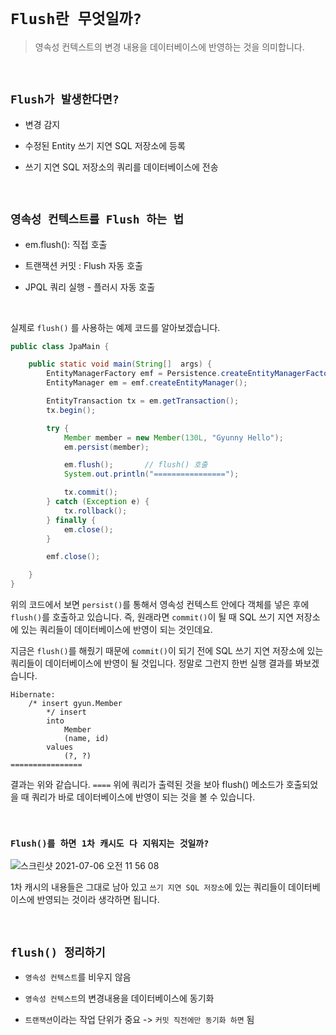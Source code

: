 # `Flush란 무엇일까?`

> 영속성 컨텍스트의 변경 내용을 데이터베이스에 반영하는 것을 의미합니다.

<br>

## `Flush가 발생한다면?`

- 변경 감지

- 수정된 Entity 쓰기 지연 SQL 저장소에 등록

- 쓰기 지연 SQL 저장소의 쿼리를 데이터베이스에 전송

<br>

## `영속성 컨텍스트를 Flush 하는 법`

- em.flush(): 직접 호출

- 트랜잭션 커밋 : Flush 자동 호출

- JPQL 쿼리 실행 - 플러시 자동 호출

<br>

실제로 `flush()` 를 사용하는 예제 코드를 알아보겠습니다. 

```java
public class JpaMain {

    public static void main(String[]  args) {
        EntityManagerFactory emf = Persistence.createEntityManagerFactory("hello");
        EntityManager em = emf.createEntityManager();

        EntityTransaction tx = em.getTransaction();
        tx.begin();

        try {
            Member member = new Member(130L, "Gyunny Hello");
            em.persist(member);

            em.flush();       // flush() 호출
            System.out.println("================");

            tx.commit();
        } catch (Exception e) {
            tx.rollback();
        } finally {
            em.close();
        }

        emf.close();

    }
}
```

위의 코드에서 보면 `persist()`를 통해서 영속성 컨텍스트 안에다 객체를 넣은 후에 `flush()`를 호출하고 있습니다. 즉, 원래라면 `commit()`이 될 때 SQL 쓰기 지연 저장소에 있는 쿼리들이 데이터베이스에 반영이 되는 것인데요. 

지금은 `flush()`를 해줬기 때문에 `commit()`이 되기 전에 SQL 쓰기 지연 저장소에 있는 쿼리들이 데이터베이스에 반영이 될 것입니다. 정말로 그런지 한번 실행 결과를 봐보겠습니다.

```
Hibernate: 
    /* insert gyun.Member
        */ insert 
        into
            Member
            (name, id) 
        values
            (?, ?)
================
```

결과는 위와 같습니다. `====` 위에 쿼리가 출력된 것을 보아 flush() 메소드가 호출되었을 때 쿼리가 바로 데이터베이스에 반영이 되는 것을 볼 수 있습니다. 

<br>

### `Flush()를 하면 1차 캐시도 다 지워지는 것일까?`

![스크린샷 2021-07-06 오전 11 56 08](https://user-images.githubusercontent.com/45676906/124535507-2d614a00-de51-11eb-8bad-28a88f095931.png)

1차 캐시의 내용들은 그대로 남아 있고 `쓰기 지연 SQL 저장소`에 있는 쿼리들이 데이터베이스에 반영되는 것이라 생각하면 됩니다. 

<br>

## `flush() 정리하기`

- `영속성 컨텍스트`를 비우지 않음

- `영속성 컨텍스트`의 변경내용을 데이터베이스에 동기화

- `트랜잭션`이라는 작업 단위가 중요 -> `커밋 직전에만 동기화 하면` 됨